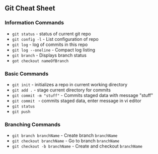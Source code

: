 ## Git Cheat Sheet
### Information Commands
* `git status` - status of current git repo
* `git config -l` - List configuration of repo
* `git log` - log of commits in this repo
* `git log --oneline` - Compact log listing
* `git branch` - Displays branch status
*  `got checkout nameOfBranch`

### Basic Commands
* `git init` - initializes a repo in current working directory
* `git add .` - stage current directory for commits
* `git commit -m "stuff"` - Commits staged data with message "stuff"
* `git commit ` - commits staged data, enter message in vi editor
* `git status`
* `git push`


### Branching Commands
* `git branch branchName` - Create branch `branchName`
* `git checkout branchName` - Go to branch `branchName`
* `git checkout -b branchName` -  Create and checkout `branchName`
